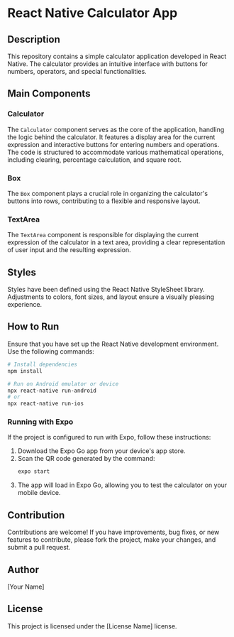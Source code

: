 # React Native Calculator App

## Description
This repository contains a simple calculator application developed in React Native. The calculator provides an intuitive interface with buttons for numbers, operators, and special functionalities.

## Main Components
### Calculator
The `Calculator` component serves as the core of the application, handling the logic behind the calculator. It features a display area for the current expression and interactive buttons for entering numbers and operations. The code is structured to accommodate various mathematical operations, including clearing, percentage calculation, and square root.

### Box
The `Box` component plays a crucial role in organizing the calculator's buttons into rows, contributing to a flexible and responsive layout.

### TextArea
The `TextArea` component is responsible for displaying the current expression of the calculator in a text area, providing a clear representation of user input and the resulting expression.

## Styles
Styles have been defined using the React Native StyleSheet library. Adjustments to colors, font sizes, and layout ensure a visually pleasing experience.

## How to Run
Ensure that you have set up the React Native development environment. Use the following commands:

```bash
# Install dependencies
npm install

# Run on Android emulator or device
npx react-native run-android
# or
npx react-native run-ios
```

### Running with Expo
If the project is configured to run with Expo, follow these instructions:

1. Download the Expo Go app from your device's app store.
2. Scan the QR code generated by the command:
   ```bash
   expo start
   ```
3. The app will load in Expo Go, allowing you to test the calculator on your mobile device.

## Contribution
Contributions are welcome! If you have improvements, bug fixes, or new features to contribute, please fork the project, make your changes, and submit a pull request.

## Author
[Your Name]

## License
This project is licensed under the [License Name] license.
